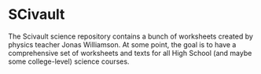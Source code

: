 SCivault
========

The Scivault science repository contains a bunch of worksheets created by physics teacher Jonas Williamson.  At some point, the goal is to have a comprehensive set of worksheets and texts for all High School (and maybe some college-level) science courses.
